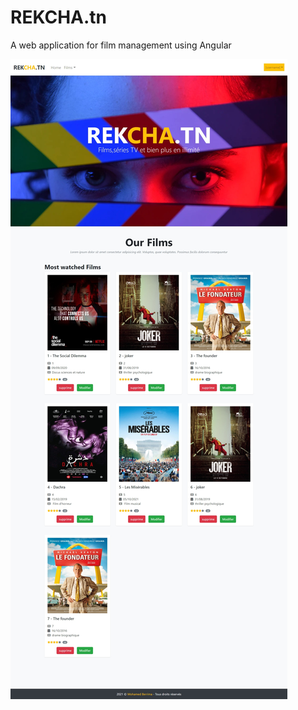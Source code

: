 # REKCHA.tn

A web application for film management using Angular 

![](src/assets/img/Web%20capture_3-11-2021_23053_localhost.jpeg)

